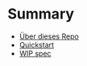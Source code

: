 # Summary

* [Über dieses Repo](README.md)
* [Quickstart](01_Quickstart/quickstart.md)
* [WIP spec](99_wip_spec/intro.md)
